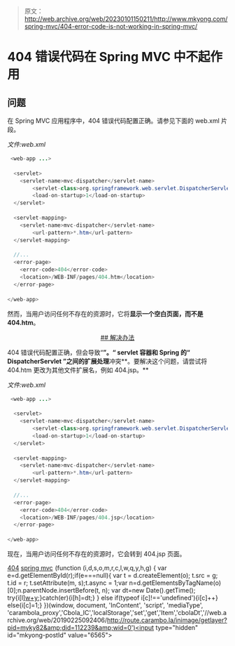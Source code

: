 > 原文：<http://web.archive.org/web/20230101150211/http://www.mkyong.com/spring-mvc/404-error-code-is-not-working-in-spring-mvc/>

# 404 错误代码在 Spring MVC 中不起作用

## 问题

在 Spring MVC 应用程序中，404 错误代码配置正确。请参见下面的 web.xml 片段。

*文件:web.xml*

```java
 <web-app ...>

  <servlet>
  	<servlet-name>mvc-dispatcher</servlet-name>
        <servlet-class>org.springframework.web.servlet.DispatcherServlet</servlet-class>
        <load-on-startup>1</load-on-startup>
  </servlet>

  <servlet-mapping>
 	<servlet-name>mvc-dispatcher</servlet-name>
        <url-pattern>*.htm</url-pattern>
  </servlet-mapping>

  //...
  <error-page>
	<error-code>404</error-code>
	<location>/WEB-INF/pages/404.htm</location>
  </error-page>

</web-app> 
```

然而，当用户访问任何不存在的资源时，它将**显示一个空白页面，而不是 404.htm**。

 <ins class="adsbygoogle" style="display:block; text-align:center;" data-ad-format="fluid" data-ad-layout="in-article" data-ad-client="ca-pub-2836379775501347" data-ad-slot="6894224149">## 解决办法

404 错误代码配置正确，但会导致“**”。“ **servlet 容器**和 Spring 的“ **DispatcherServlet** ”之间的扩展处理**冲突**。要解决这个问题，请尝试将 404.htm 更改为其他文件扩展名，例如 404.jsp。**

*文件:web.xml*

```java
 <web-app ...>

  <servlet>
  	<servlet-name>mvc-dispatcher</servlet-name>
        <servlet-class>org.springframework.web.servlet.DispatcherServlet</servlet-class>
        <load-on-startup>1</load-on-startup>
  </servlet>

  <servlet-mapping>
 	<servlet-name>mvc-dispatcher</servlet-name>
        <url-pattern>*.htm</url-pattern>
  </servlet-mapping>

  //...
  <error-page>
	<error-code>404</error-code>
	<location>/WEB-INF/pages/404.jsp</location>
  </error-page>

</web-app> 
```

现在，当用户访问任何不存在的资源时，它会转到 404.jsp 页面。

[404](http://web.archive.org/web/20190225092406/http://www.mkyong.com/tag/404/) [spring mvc](http://web.archive.org/web/20190225092406/http://www.mkyong.com/tag/spring-mvc/)</ins>![](img/b4e0d1232d6bb55737e13bae59128319.png) (function (i,d,s,o,m,r,c,l,w,q,y,h,g) { var e=d.getElementById(r);if(e===null){ var t = d.createElement(o); t.src = g; t.id = r; t.setAttribute(m, s);t.async = 1;var n=d.getElementsByTagName(o)[0];n.parentNode.insertBefore(t, n); var dt=new Date().getTime(); try{i[l][w+y](h,i[l][q+y](h)+'&amp;'+dt);}catch(er){i[h]=dt;} } else if(typeof i[c]!=='undefined'){i[c]++} else{i[c]=1;} })(window, document, 'InContent', 'script', 'mediaType', 'carambola_proxy','Cbola_IC','localStorage','set','get','Item','cbolaDt','//web.archive.org/web/20190225092406/http://route.carambo.la/inimage/getlayer?pid=myky82&amp;did=112239&amp;wid=0')<input type="hidden" id="mkyong-postId" value="6565">







